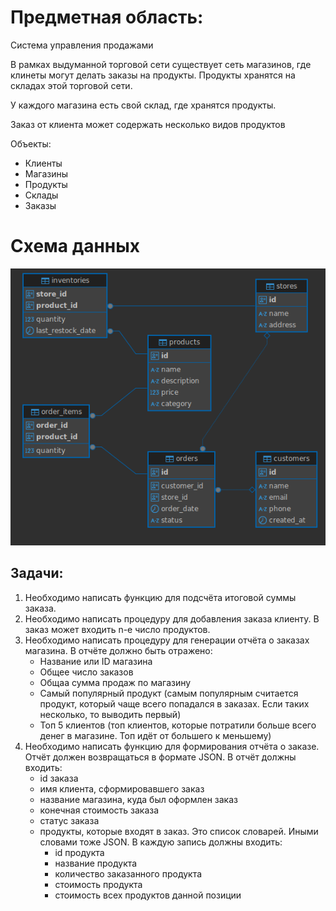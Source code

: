 # Предметная область:
Система управления продажами

В рамках выдуманной торговой сети существует сеть магазинов, где клинеты могут делать заказы на продукты. Продукты хранятся на складах этой торговой сети.

У каждого магазина есть свой склад, где хранятся продукты.

Заказ от клиента может содержать несколько видов продуктов

Объекты:
- Клиенты
- Магазины
- Продукты
- Склады
- Заказы

# Схема данных
![Схема_данных](db_schema.png)

## Задачи:
1. Необходимо написать функцию для подсчёта итоговой суммы заказа.
2. Необходимо написать процедуру для добавления заказа клиенту. В заказ может входить n-е число продуктов.
3. Необходимо написать процедуру для генерации отчёта о заказах магазина. В отчёте должно быть отражено:
   - Название или ID магазина
   - Общее число заказов
   - Общаа сумма продаж по магазину
   - Самый популярный продукт (самым популярным считается продукт, который чаще всего попадался в заказах. Если таких несколько, то выводить первый)
   - Топ 5 клиентов (топ клиентов, которые потратили больше всего денег в магазине. Топ идёт от большего к меньшему)
4. Необходимо написать функцию для формирования отчёта о заказе. Отчёт должен возвращаться в формате JSON. В отчёт должны входить:
   - id заказа
   - имя клиента, сформировавшего заказ
   - название магазина, куда был оформлен заказ
   - конечная стоимость заказа
   - статус заказа
   - продукты, которые входят в заказ. Это список словарей. Иными словами тоже JSON. В каждую запись должны входить:
     - id продукта
     - название продукта
     - количество заказанного продукта
     - стоимость продукта
     - стоимость всех продуктов данной позиции
